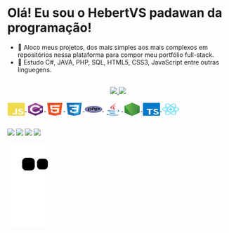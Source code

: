 ### <h1>Olá! Eu sou o HebertVS padawan da programação!</h1>

- 🔭 Aloco meus projetos, dos mais simples aos mais complexos em repositórios nessa plataforma para compor meu portfólio full-stack.
- 🌱 Estudo C#, JAVA, PHP, SQL, HTML5, CSS3, JavaScript entre outras linguegens.
<br>
<div align="center">
  <a href="https://github.com/HebertVS">
  <img height="155em" src="https://github-readme-stats.vercel.app/api?username=HebertVS&show_icons=true&theme=dracula&include_all_commits=true&count_private=true"/>
  <img height="155em" src="https://github-readme-stats.vercel.app/api/top-langs/?username=HebertVS&layout=compact&langs_count=7&theme=dracula"/>
</div>
<div style="display: inline_block"><br>
  <img align="center" alt="Rafa-Js" height="30" width="40" src="https://raw.githubusercontent.com/devicons/devicon/master/icons/javascript/javascript-plain.svg">
  <img align="center" alt="Rafa-Csharp" height="30" width="40" src="https://raw.githubusercontent.com/devicons/devicon/master/icons/csharp/csharp-original.svg">
  <img align="center" alt="Rafa-HTML" height="30" width="40" src="https://raw.githubusercontent.com/devicons/devicon/master/icons/html5/html5-original.svg">
  <img align="center" alt="Rafa-CSS" height="30" width="40" src="https://raw.githubusercontent.com/devicons/devicon/master/icons/css3/css3-original.svg">
  <img align="center" alt="Rafa-CSS" height="30" width="40" src="https://raw.githubusercontent.com/devicons/devicon/master/icons/php/php-original.svg">
  <img align="center" alt="Rafa-CSS" height="30" width="40" src="https://raw.githubusercontent.com/devicons/devicon/master/icons/java/java-original.svg">
  <img align="center" alt="Rafa-CSS" height="30" width="40" src="https://raw.githubusercontent.com/devicons/devicon/master/icons/nodejs/nodejs-original.svg">
  <img align="center" alt="Rafa-Ts" height="30" width="40" src="https://raw.githubusercontent.com/devicons/devicon/master/icons/typescript/typescript-plain.svg">
  <img align="center" alt="Rafa-React" height="30" width="40" src="https://raw.githubusercontent.com/devicons/devicon/master/icons/react/react-original.svg">
  <!--img align="center" alt="Rafa-Python" height="30" width="40" src="https://raw.githubusercontent.com/devicons/devicon/master/icons/python/python-original.svg"-->
  <!--img align="right" height="150" style="border-radius:50px;" src="https://discord.com/channels/704859122012651560/704859122012651563/987084130804183051"-->
</div>

  ##
  
<div>
  <a href="https://instagram.com/h_victor_s" target="_blank"><img height="28em" src="[https://img.shields.io/badge/-Instagram-%23E4405F?style=for-the-                    badge&logo=instagram&logoColor=white](https://www.instagram.com/saravalle.dev?utm_source=qr&igsh=ODIxbmJ6Mm82eDFn)" target="_blank"></a>
 <a href="https://discord.gg/GatonCheshire#4351" target="_blank"><img src="https://img.shields.io/badge/Discord-7289DA?style=for-the-badge&logo=discord&logoColor=white" target="_blank"></a> 
  <a href = "mailto:hebert.saravalle@gmail.com"><img src="https://img.shields.io/badge/Gmail-D14836?style=for-the-badge&logo=gmail&logoColor=white" target="_blank"></a>
  <a href="https://www.linkedin.com/in/hebert-victor-saravalle/" target="_blank"><img src="https://img.shields.io/badge/-LinkedIn-%230077B5?style=for-the-badge&logo=linkedin&logoColor=white" target="_blank"></a>   
  
  <!--a href="https://www.twitch.tv/rafaballerinii" target="_blank"><img src="https://img.shields.io/badge/Twitch-9146FF?style=for-the-badge&logo=twitch&logoColor=white" target="_blank"></a-->
  <!--a href="https://www.twitch.tv/rafaballerinii" target="_blank"><img src="https://img.shields.io/badge/Twitch-9146FF?style=for-the-badge&logo=twitch&logoColor=white" target="_blank"></a-->
  
  ![Snake animation](https://github.com/HebertVS/HebertVS/blob/output/github-contribution-grid-snake.svg)

</div>
